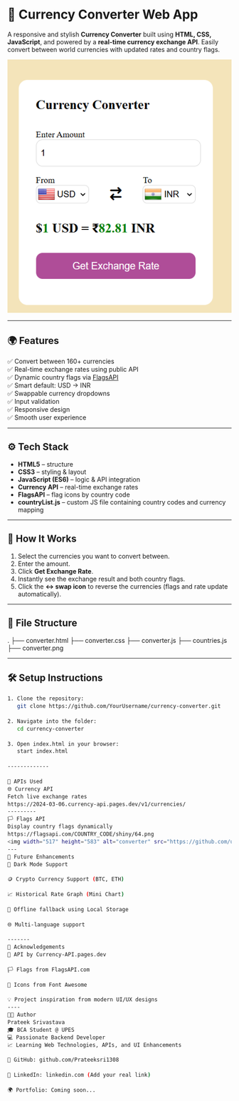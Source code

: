 # 💱 Currency Converter Web App

A responsive and stylish **Currency Converter** built using **HTML, CSS, JavaScript**, and powered by a **real-time currency exchange API**. Easily convert between world currencies with updated rates and country flags.

![Currency Converter UI](./converter.png)

---

## 🌍 Features

✅ Convert between 160+ currencies  
✅ Real-time exchange rates using public API  
✅ Dynamic country flags via [FlagsAPI](https://flagsapi.com)  
✅ Smart default: USD → INR  
✅ Swappable currency dropdowns  
✅ Input validation  
✅ Responsive design  
✅ Smooth user experience

---

## ⚙️ Tech Stack

- **HTML5** – structure  
- **CSS3** – styling & layout  
- **JavaScript (ES6)** – logic & API integration  
- **Currency API** – real-time exchange rates  
- **FlagsAPI** – flag icons by country code  
- **countryList.js** – custom JS file containing country codes and currency mapping

---

## 🚀 How It Works

1. Select the currencies you want to convert between.
2. Enter the amount.
3. Click **Get Exchange Rate**.
4. Instantly see the exchange result and both country flags.
5. Click the **↔️ swap icon** to reverse the currencies (flags and rate update automatically).

-------------
## 📂 File Structure
.
├── converter.html
├── converter.css
├── converter.js
├── countries.js
├── converter.png


---

## 🛠️ Setup Instructions

```bash
1. Clone the repository:
   git clone https://github.com/YourUsername/currency-converter.git

2. Navigate into the folder:
   cd currency-converter

3. Open index.html in your browser:
   start index.html

-------------

🔗 APIs Used
🌐 Currency API
Fetch live exchange rates
https://2024-03-06.currency-api.pages.dev/v1/currencies/
---------
🏳️ Flags API
Display country flags dynamically
https://flagsapi.com/COUNTRY_CODE/shiny/64.png
<img width="517" height="583" alt="converter" src="https://github.com/user-attachments/assets/93ed9920-006d-4915-a558-012ea48633bb" />
---
🔮 Future Enhancements
🌙 Dark Mode Support

🪙 Crypto Currency Support (BTC, ETH)

📈 Historical Rate Graph (Mini Chart)

💾 Offline fallback using Local Storage

🌐 Multi-language support

-------
🙌 Acknowledgements
🔁 API by Currency-API.pages.dev

🏳️ Flags from FlagsAPI.com

🧠 Icons from Font Awesome

💡 Project inspiration from modern UI/UX designs
----
🧑‍💻 Author
Prateek Srivastava
🎓 BCA Student @ UPES
💻 Passionate Backend Developer
📈 Learning Web Technologies, APIs, and UI Enhancements

🔗 GitHub: github.com/Prateeksri1308

🔗 LinkedIn: linkedin.com (Add your real link)

🌍 Portfolio: Coming soon...
